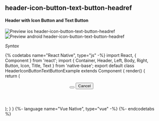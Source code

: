## header-icon-button-text-button-headref
#### Header with Icon Button and Text Button

![Preview ios header-icon-button-text-button-headref](https://github.com/GeekyAnts/NativeBase-KitchenSink/raw/v2.6.1/screenshots/ios/header-with-icon-button-text-button.png)
![Preview android header-icon-button-text-button-headref](https://github.com/GeekyAnts/NativeBase-KitchenSink/raw/v2.6.1/screenshots/android/header-with-icon-button-text-button.png)

*Syntax*

{% codetabs name="React Native", type="js" -%}
import React, { Component } from 'react';
import { Container, Header, Left, Body, Right, Button, Icon, Title, Text } from 'native-base';
export default class HeaderIconButtonTextButtonExample extends Component {
  render() {
    return (
      <Container>
        <Header>
          <Left>
            <Button transparent>
              <Icon name='arrow-back' />
            </Button>
          </Left>
          <Body>
            <Title>Header</Title>
          </Body>
          <Right>
            <Button transparent>
              <Text>Cancel</Text>
            </Button>
          </Right>
        </Header>
      </Container>
    );
  }
}
{%- language name="Vue Native", type="vue" -%}
<template>
  <nb-container>
    <nb-header>
      <nb-left>
        <nb-button transparent>
          <nb-icon name="arrow-back" />
        </nb-button>
      </nb-left>
      <nb-body>
        <nb-title>Header</nb-title>
      </nb-body>
      <nb-right>
        <nb-button transparent>
          <nb-text>Cancel</nb-text>
        </nb-button>
      </nb-right>
    </nb-header>
  </nb-container>
</template>
{%- endcodetabs %}
  <p>
    <div id="" class="mobileDevice" style="background: url(&quot;https://docs-v2.nativebase.io/docs/assets/iosphone.png&quot;) no-repeat; padding: 63px 20px 100px 15px; width: 292px; height: 600px;margin:0 auto;float:none;">
        <img src="https://github.com/GeekyAnts/NativeBase-KitchenSink/raw/v2.6.1/screenshots/ios/header-with-icon-button-text-button.png" alt="" style="display:block !important" />
    </div>
</p>
<br />